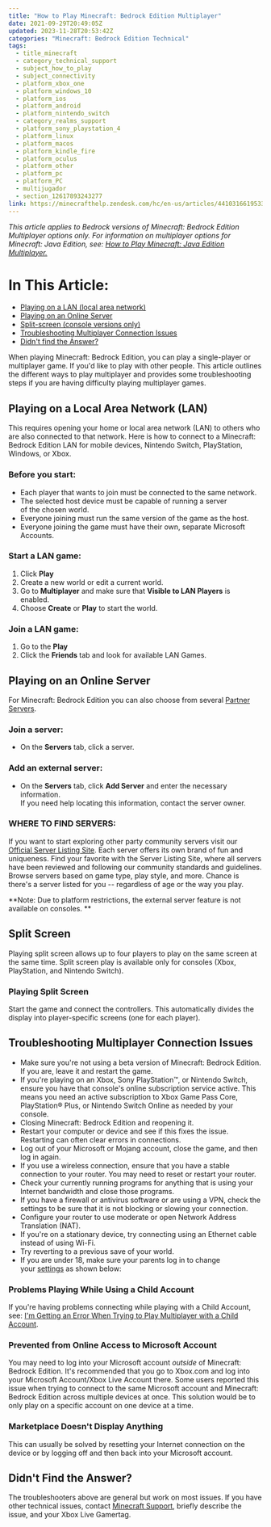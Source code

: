 ```yaml
---
title: "How to Play Minecraft: Bedrock Edition Multiplayer"
date: 2021-09-29T20:49:05Z
updated: 2023-11-28T20:53:42Z
categories: "Minecraft: Bedrock Edition Technical"
tags:
  - title_minecraft
  - category_technical_support
  - subject_how_to_play
  - subject_connectivity
  - platform_xbox_one
  - platform_windows_10
  - platform_ios
  - platform_android
  - platform_nintendo_switch
  - category_realms_support
  - platform_sony_playstation_4
  - platform_linux
  - platform_macos
  - platform_kindle_fire
  - platform_oculus
  - platform_other
  - platform_pc
  - platform_PC
  - multijugador
  - section_12617893243277
link: https://minecrafthelp.zendesk.com/hc/en-us/articles/4410316619533-How-to-Play-Minecraft-Bedrock-Edition-Multiplayer
---
```


*This article applies to Bedrock versions of Minecraft: Bedrock Edition Multiplayer options only.* *For information on multiplayer options for Minecraft: Java Edition, see: [How to Play Minecraft: Java Edition Multiplayer](https://help.minecraft.net/hc/en-us/articles/4410317081741)*[*.*](https://help.minecraft.net/hc/en-us/articles/4410317081741)

# In This Article:

-   [Playing on a LAN (local area network)](https://minecrafthelp.zendesk.com/hc/en-us/articles/4410316619533-How-to-Play-Minecraft-Bedrock-Edition-Multiplayer#h_01FGSN7J5XN4AAVSCVSBNGVS90)
-   [Playing on an Online Server](https://minecrafthelp.zendesk.com/hc/en-us/articles/4410316619533-How-to-Play-Minecraft-Bedrock-Edition-Multiplayer#h_01FGSN86E5S5VJTWCSWJ3JRAG2)
-   [Split-screen (console versions only)](https://minecrafthelp.zendesk.com/hc/en-us/articles/4410316619533-How-to-Play-Minecraft-Bedrock-Edition-Multiplayer#h_01FGSN8N4KT0YY0MKZQ13Y5FA0)
-   [Troubleshooting Multiplayer Connection Issues](https://minecrafthelp.zendesk.com/hc/en-us/articles/4410316619533-How-to-Play-Minecraft-Bedrock-Edition-Multiplayer#h_01FGW4RM6RN52032P35NWR62A5)
-   [Didn\'t find the Answer?](https://minecrafthelp.zendesk.com/hc/en-us/articles/4410316619533-How-to-Play-Minecraft-Bedrock-Edition-Multiplayer#h_01FGW5GE7F9B6CV7V0WMV3M1C9)

When playing Minecraft: Bedrock Edition, you can play a single-player or multiplayer game. If you\'d like to play with other people. This article outlines the different ways to play multiplayer and provides some troubleshooting steps if you are having difficulty playing multiplayer games.

## Playing on a Local Area Network (LAN) 

This requires opening your home or local area network (LAN) to others who are also connected to that network. Here is how to connect to a Minecraft: Bedrock Edition LAN for mobile devices, Nintendo Switch, PlayStation, Windows, or Xbox.

### Before you start: 

-   Each player that wants to join must be connected to the same network.  
-   The selected host device must be capable of running a server of the chosen world.  
-   Everyone joining must run the same version of the game as the host. 
-   Everyone joining the game must have their own, separate Microsoft Accounts.

### Start a LAN game: 

1.  Click **Play**
2.  Create a new world or edit a current world. 
3.  Go to **Multiplayer** and make sure that **Visible to LAN Players** is enabled. 
4.  Choose **Create** or **Play** to start the world. 

### Join a LAN game: 

1.  Go to the **Play**
2.  Click the **Friends** tab and look for available LAN Games. 

## Playing on an Online Server 

For Minecraft: Bedrock Edition you can also choose from several [Partner Servers](https://help.minecraft.net/hc/en-us/articles/4408873961869-Minecraft-Dedicated-and-Featured-Servers-Bedrock-FAQ-).

### Join a server: 

-   On the **Servers** tab, click a server. 

### Add an external server: 

-   On the **Servers** tab, click **Add Server** and enter the necessary information. \
    If you need help locating this information, contact the server owner. 

### WHERE TO FIND SERVERS:

If you want to start exploring other party community servers visit our [Official Server Listing Site](https://findmcserver.com/). Each server offers its own brand of fun and uniqueness. Find your favorite with the Server Listing Site, where all servers have been reviewed and following our community standards and guidelines. Browse servers based on game type, play style, and more. Chance is there's a server listed for you -- regardless of age or the way you play.

**Note: Due to platform restrictions, the external server feature is not available on consoles. **

## Split Screen 

Playing split screen allows up to four players to play on the same screen at the same time. Split screen play is available only for consoles (Xbox, PlayStation, and Nintendo Switch).

### Playing Split Screen 

Start the game and connect the controllers. This automatically divides the display into player-specific screens (one for each player). 

## Troubleshooting Multiplayer Connection Issues

-   Make sure you're not using a beta version of Minecraft: Bedrock Edition. If you are, leave it and restart the game.
-   If you're playing on an Xbox, Sony PlayStation™, or Nintendo Switch, ensure you have that console's online subscription service active. This means you need an active subscription to Xbox Game Pass Core, PlayStation® Plus, or Nintendo Switch Online as needed by your console.
-   Closing Minecraft: Bedrock Edition and reopening it.
-   Restart your computer or device and see if this fixes the issue. Restarting can often clear errors in connections.
-   Log out of your Microsoft or Mojang account, close the game, and then log in again.
-   If you use a wireless connection, ensure that you have a stable connection to your router. You may need to reset or restart your router.
-   Check your currently running programs for anything that is using your Internet bandwidth and close those programs.
-   If you have a firewall or antivirus software or are using a VPN, check the settings to be sure that it is not blocking or slowing your connection.
-   Configure your router to use moderate or open Network Address Translation (NAT).
-   If you're on a stationary device, try connecting using an Ethernet cable instead of using Wi-Fi.
-   Try reverting to a previous save of your world.
-   If you are under 18, make sure your parents log in to change your [settings](https://account.xbox.com/settings) as shown below: 

### Problems Playing While Using a Child Account

If you're having problems connecting while playing with a Child Account, see: [I'm Getting an Error When Trying to Play Multiplayer with a Child Account](https://help.minecraft.net/hc/en-us/articles/360042221252-I-m-Getting-an-Error-When-Trying-to-Play-Realms-with-a-Child-Account).   

### Prevented from Online Access to Microsoft Account

You may need to log into your Microsoft account *outside* of Minecraft: Bedrock Edition. It's recommended that you go to Xbox.com and log into your Microsoft Account/Xbox Live Account there. Some users reported this issue when trying to connect to the same Microsoft account and Minecraft: Bedrock Edition across multiple devices at once. This solution would be to only play on a specific account on one device at a time.

### Marketplace Doesn't Display Anything

This can usually be solved by resetting your Internet connection on the device or by logging off and then back into your Microsoft account.

## Didn't Find the Answer?

The troubleshooters above are general but work on most issues. If you have other technical issues, contact [Minecraft Support](https://aka.ms/Minecraft-Support), briefly describe the issue, and your Xbox Live Gamertag.
